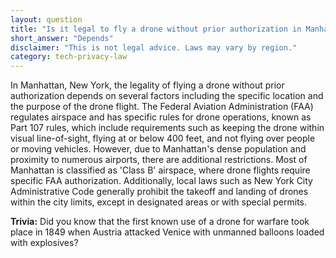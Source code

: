 ```yaml
---
layout: question
title: "Is it legal to fly a drone without prior authorization in Manhattan, New York?"
short_answer: "Depends"
disclaimer: "This is not legal advice. Laws may vary by region."
category: tech-privacy-law
---
```

In Manhattan, New York, the legality of flying a drone without prior authorization depends on several factors including the specific location and the purpose of the drone flight. The Federal Aviation Administration (FAA) regulates airspace and has specific rules for drone operations, known as Part 107 rules, which include requirements such as keeping the drone within visual line-of-sight, flying at or below 400 feet, and not flying over people or moving vehicles. However, due to Manhattan's dense population and proximity to numerous airports, there are additional restrictions. Most of Manhattan is classified as 'Class B' airspace, where drone flights require specific FAA authorization. Additionally, local laws such as New York City Administrative Code generally prohibit the takeoff and landing of drones within the city limits, except in designated areas or with special permits.

**Trivia:** Did you know that the first known use of a drone for warfare took place in 1849 when Austria attacked Venice with unmanned balloons loaded with explosives?
